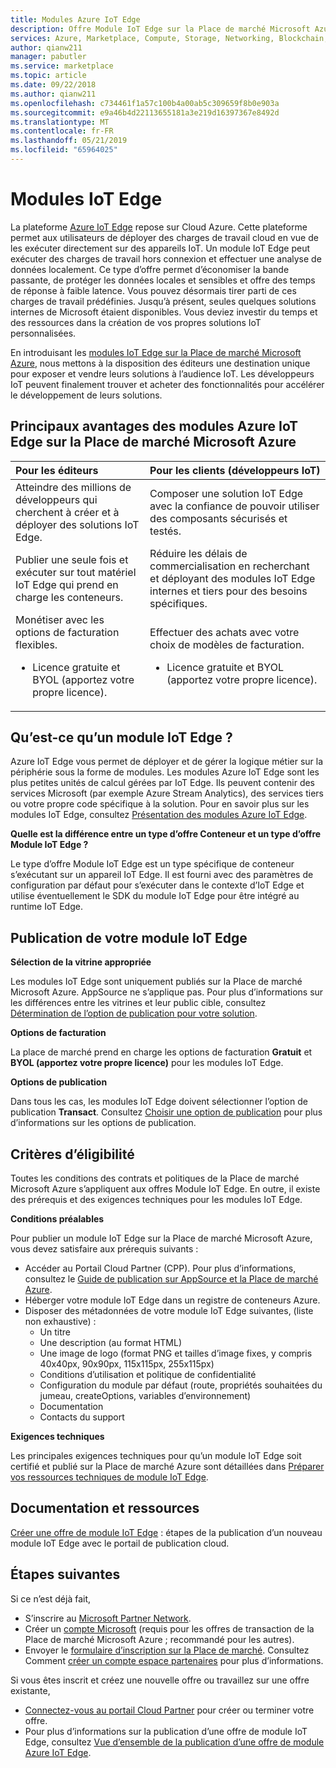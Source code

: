 ```yaml
---
title: Modules Azure IoT Edge
description: Offre Module IoT Edge sur la Place de marché Microsoft Azure pour les éditeurs de services.
services: Azure, Marketplace, Compute, Storage, Networking, Blockchain, IoT Edge module offer
author: qianw211
manager: pabutler
ms.service: marketplace
ms.topic: article
ms.date: 09/22/2018
ms.author: qianw211
ms.openlocfilehash: c734461f1a57c100b4a00ab5c309659f8b0e903a
ms.sourcegitcommit: e9a46b4d22113655181a3e219d16397367e8492d
ms.translationtype: MT
ms.contentlocale: fr-FR
ms.lasthandoff: 05/21/2019
ms.locfileid: "65964025"
---
```

# <a name="iot-edge-modules"></a>Modules IoT Edge

La plateforme [Azure IoT Edge](https://azure.microsoft.com/services/iot-edge/) repose sur Cloud Azure.  Cette plateforme permet aux utilisateurs de déployer des charges de travail cloud en vue de les exécuter directement sur des appareils IoT.  Un module IoT Edge peut exécuter des charges de travail hors connexion et effectuer une analyse de données localement. Ce type d’offre permet d’économiser la bande passante, de protéger les données locales et sensibles et offre des temps de réponse à faible latence.  Vous pouvez désormais tirer parti de ces charges de travail prédéfinies. Jusqu’à présent, seules quelques solutions internes de Microsoft étaient disponibles.  Vous deviez investir du temps et des ressources dans la création de vos propres solutions IoT personnalisées.

En introduisant les [modules IoT Edge sur la Place de marché Microsoft Azure](https://azuremarketplace.microsoft.com/marketplace/apps/category/internet-of-things?page=1), nous mettons à la disposition des éditeurs une destination unique pour exposer et vendre leurs solutions à l’audience IoT. Les développeurs IoT peuvent finalement trouver et acheter des fonctionnalités pour accélérer le développement de leurs solutions.  

## <a name="key-benefits-of-iot-edge-modules-in-azure-marketplace"></a>Principaux avantages des modules Azure IoT Edge sur la Place de marché Microsoft Azure

| **Pour les éditeurs**    | **Pour les clients (développeurs IoT)**  |
| :------------------- | :-------------------|
| Atteindre des millions de développeurs qui cherchent à créer et à déployer des solutions IoT Edge.  | Composer une solution IoT Edge avec la confiance de pouvoir utiliser des composants sécurisés et testés. |
| Publier une seule fois et exécuter sur tout matériel IoT Edge qui prend en charge les conteneurs. | Réduire les délais de commercialisation en recherchant et déployant des modules IoT Edge internes et tiers pour des besoins spécifiques. |
| Monétiser avec les options de facturation flexibles. <ul> <li> Licence gratuite et BYOL (apportez votre propre licence). </li> </ul> | Effectuer des achats avec votre choix de modèles de facturation. <ul> <li> Licence gratuite et BYOL (apportez votre propre licence). </li> </ul> |

## <a name="what-is-an-iot-edge-module"></a>Qu’est-ce qu’un module IoT Edge ?

Azure IoT Edge vous permet de déployer et de gérer la logique métier sur la périphérie sous la forme de modules. Les modules Azure IoT Edge sont les plus petites unités de calcul gérées par IoT Edge. Ils peuvent contenir des services Microsoft (par exemple Azure Stream Analytics), des services tiers ou votre propre code spécifique à la solution. Pour en savoir plus sur les modules IoT Edge, consultez [Présentation des modules Azure IoT Edge](https://docs.microsoft.com/azure/iot-edge/iot-edge-modules).

**Quelle est la différence entre un type d’offre Conteneur et un type d’offre Module IoT Edge ?**

Le type d’offre Module IoT Edge est un type spécifique de conteneur s’exécutant sur un appareil IoT Edge. Il est fourni avec des paramètres de configuration par défaut pour s’exécuter dans le contexte d’IoT Edge et utilise éventuellement le SDK du module IoT Edge pour être intégré au runtime IoT Edge.

## <a name="publishing-your-iot-edge-module"></a>Publication de votre module IoT Edge

**Sélection de la vitrine appropriée**

Les modules IoT Edge sont uniquement publiés sur la Place de marché Microsoft Azure. AppSource ne s’applique pas.  Pour plus d’informations sur les différences entre les vitrines et leur public cible, consultez [Détermination de l’option de publication pour votre solution](https://docs.microsoft.com/azure/marketplace/determine-your-listing-type).
 
**Options de facturation**

La place de marché prend en charge les options de facturation **Gratuit** et **BYOL (apportez votre propre licence)** pour les modules IoT Edge.
 
**Options de publication**

Dans tous les cas, les modules IoT Edge doivent sélectionner l’option de publication **Transact**.  Consultez [Choisir une option de publication](https://docs.microsoft.com/azure/marketplace/determine-your-listing-type) pour plus d’informations sur les options de publication.  

## <a name="eligibility-criteria"></a>Critères d’éligibilité

Toutes les conditions des contrats et politiques de la Place de marché Microsoft Azure s’appliquent aux offres Module IoT Edge.  En outre, il existe des prérequis et des exigences techniques pour les modules IoT Edge.  

**Conditions préalables**

Pour publier un module IoT Edge sur la Place de marché Microsoft Azure, vous devez satisfaire aux prérequis suivants :

- Accéder au Portail Cloud Partner (CPP). Pour plus d’informations, consultez le [Guide de publication sur AppSource et la Place de marché Azure](https://docs.microsoft.com/azure/marketplace/marketplace-publishers-guide).
- Héberger votre module IoT Edge dans un registre de conteneurs Azure. 
- Disposer des métadonnées de votre module IoT Edge suivantes, (liste non exhaustive) : 
    - Un titre
    - Une description (au format HTML)
    - Une image de logo (format PNG et tailles d’image fixes, y compris 40x40px, 90x90px, 115x115px, 255x115px)
    - Conditions d’utilisation et politique de confidentialité
    - Configuration du module par défaut (route, propriétés souhaitées du jumeau, createOptions, variables d’environnement)
    - Documentation
    - Contacts du support

**Exigences techniques**

Les principales exigences techniques pour qu’un module IoT Edge soit certifié et publié sur la Place de marché Azure sont détaillées dans [Préparer vos ressources techniques de module IoT Edge](https://docs.microsoft.com/azure/marketplace/cloud-partner-portal/iot-edge-module/cpp-create-technical-assets).  

## <a name="documentation-and-resources"></a>Documentation et ressources

[Créer une offre de module IoT Edge](https://docs.microsoft.com/azure/marketplace/cloud-partner-portal/iot-edge-module/cpp-create-offer) : étapes de la publication d’un nouveau module IoT Edge avec le portail de publication cloud.

## <a name="next-steps"></a>Étapes suivantes

Si ce n’est déjà fait,

- S’inscrire au [Microsoft Partner Network](https://partner.microsoft.com/membership).
- Créer un [compte Microsoft](https://account.microsoft.com/account/) (requis pour les offres de transaction de la Place de marché Microsoft Azure ; recommandé pour les autres).
- Envoyer le [formulaire d’inscription sur la Place de marché](https://partner.microsoft.com/dashboard/account/v3/enrollment/introduction/azureisv). Consultez Comment [créer un compte espace partenaires](https://docs.microsoft.com/azure/marketplace/partner-center-portal/create-account) pour plus d’informations.

Si vous êtes inscrit et créez une nouvelle offre ou travaillez sur une offre existante,

- [Connectez-vous au portail Cloud Partner](https://cloudpartner.azure.com/) pour créer ou terminer votre offre.
- Pour plus d’informations sur la publication d’une offre de module IoT Edge, consultez [Vue d’ensemble de la publication d’une offre de module Azure IoT Edge](https://docs.microsoft.com/azure/marketplace/cloud-partner-portal/iot-edge-module/cpp-offer-process-parts).
